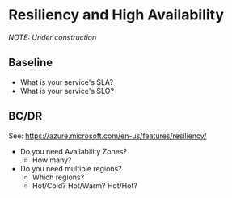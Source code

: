 # Resiliency and High Availability

_NOTE:  Under construction_

## Baseline

* What is your service's SLA?
* What is your service's SLO?

## BC/DR

See: https://azure.microsoft.com/en-us/features/resiliency/ 

* Do you need Availability Zones?
  * How many?
* Do you need multiple regions?
  * Which regions?
  * Hot/Cold?  Hot/Warm?  Hot/Hot?
